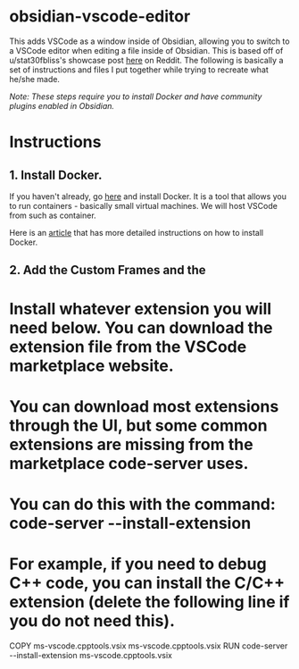 # obsidian-vscode-editor
This adds VSCode as a window inside of Obsidian, allowing you to switch to a VSCode editor when editing a file inside of Obsidian. This is based off of u/stat30fbliss's showcase post [here](https://www.reddit.com/r/ObsidianMD/comments/yfxdlb/vs_codeserver_in_obsidian/) on Reddit. The following is basically a set of instructions and files I put together while trying to recreate what he/she made.

*Note: These steps require you to install Docker and have community plugins enabled in Obsidian.*

# Instructions

## 1. Install Docker.
If you haven't already, go [here](https://www.docker.com/) and install Docker. It is a tool that allows you to run containers - basically small virtual machines. We will host VSCode from such as container.

Here is an [article](https://medium.com/devops-with-valentine/how-to-install-docker-on-windows-10-11-step-by-step-83074a80e6f9) that has more detailed instructions on how to install Docker. 

## 2. Add the Custom Frames and the 

# Install whatever extension you will need below. You can download the extension file from the VSCode marketplace website.
# You can download most extensions through the UI, but some common extensions are missing from the marketplace code-server uses.
# You can do this with the command: code-server --install-extension <path to extension file>
# For example, if you need to debug C++ code, you can install the C/C++ extension (delete the following line if you do not need this).
COPY ms-vscode.cpptools.vsix ms-vscode.cpptools.vsix
RUN code-server --install-extension ms-vscode.cpptools.vsix
